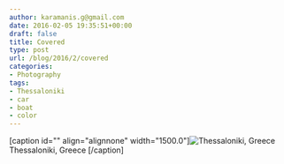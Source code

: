 ```yaml
---
author: karamanis.g@gmail.com
date: 2016-02-05 19:35:51+00:00
draft: false
title: Covered
type: post
url: /blog/2016/2/covered
categories:
- Photography
tags:
- Thessaloniki
- car
- boat
- color
---
```


[caption id="" align="alignnone" width="1500.0"]![ Thessaloniki, Greece ](https://images.squarespace-cdn.com/content/v1/4f3f61bae4b063b909445965/1454700907016-RBNRHF98CRVHXAYBY4AG/ke17ZwdGBToddI8pDm48kAjkaFTyBy8qANmErpxxnawUqsxRUqqbr1mOJYKfIPR7LoDQ9mXPOjoJoqy81S2I8N_N4V1vUb5AoIIIbLZhVYy7Mythp_T-mtop-vrsUOmeInPi9iDjx9w8K4ZfjXt2drtm2QGwqrGwDbYQLbBdiOKFRoiG18sEQh82yb7Mc1UsbSexTd1-frD7527z4SM9QQ/image-asset.jpeg?format=original)
 Thessaloniki, Greece [/caption]
